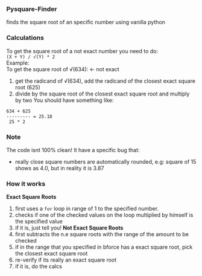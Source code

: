 ### Pysquare-Finder
finds the square root of an specific number using vanilla python

### Calculations
To get the square root of a not exact number you need to do: <br>
`(X + Y) / √(Y) * 2` <br> 
Example: <br>
To get the square root of √(634): <- not exact<br>
1. get the radicand of √(634), add the radicand of the closest exact square root (625)
2. divide by the square root of the closest exact square root and multiply by two
You should have something like: <br>
```
634 + 625
--------- = 25.18
 25 * 2
```

### Note
The code isnt 100% clean! It have a specific bug that: <br>
- really close square numbers are automatically rounded, e.g: square of 15 shows as 4.0, but in reality it is 3.87

 ### How it works
 **Exact Square Roots**
 1. first uses a `for` loop in range of 1 to the specified number.
 2. checks if one of the checked values on the loop multiplied by himself is the specified value
 3. if it is, just tell you!
 **Not Exact Square Roots**
 1. first subtracts the n.e square roots with the range of the amount to be checked
 2. if in the range that you specified in bforce has a exact square root, pick the closest exact square root
 3. re-verify if its really an exact square root
 4. if it is, do the calcs
